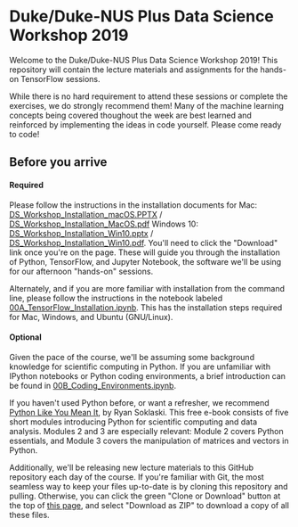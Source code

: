 # Duke/Duke-NUS Plus Data Science Workshop 2019

Welcome to the Duke/Duke-NUS Plus Data Science Workshop 2019!
This repository will contain the lecture materials and assignments for the hands-on TensorFlow sessions.

While there is no hard requirement to attend these sessions or complete the exercises, we do strongly recommend them!
Many of the machine learning concepts being covered thoughout the week are best learned and reinforced by implementing the ideas in code yourself.
Please come ready to code!


## Before you arrive
#### Required
Please follow the instructions in the installation documents for Mac: [DS_Workshop_Installation_macOS.PPTX](https://github.com/jsigman/Duke-Singapore-MLSS-2019/blob/master/DS_Workshop_Installation_macOS.PPTX) / [DS_Workshop_Installation_MacOS.pdf](https://github.com/jsigman/Duke-Singapore-MLSS-2019/blob/master/DS_Workshop_Installation_MacOS.pdf) Windows 10: [DS_Workshop_Installation_Win10.pptx](https://github.com/jsigman/Duke-Singapore-MLSS-2019/blob/master/DS_Workshop_Installation_Win10.pptx) / [DS_Workshop_Installation_Win10.pdf](https://github.com/jsigman/Duke-Singapore-MLSS-2019/blob/master/DS_Workshop_Installation_Win10.pdf). You'll need to click the "Download" link once you're on the page. These will guide you through the installation of Python, TensorFlow, and Jupyter Notebook, the software we'll be using for our afternoon "hands-on" sessions.

Alternately, and if you are more familiar with installation from the command line, please follow the instructions in the notebook labeled [00A_TensorFlow_Installation.ipynb](https://github.com/jsigman/Duke-Singapore-MLSS-2019/blob/master/00A_TensorFlow_Installation.ipynb). This has the installation steps required for Mac, Windows, and Ubuntu (GNU/Linux).

#### Optional
Given the pace of the course, we'll be assuming some background knowledge for scientific computing in Python.
If you are unfamiliar with IPython notebooks or Python coding environments, a brief introduction can be found in [00B_Coding_Environments.ipynb](https://github.com/jsigman/Duke-Singapore-MLSS-2019/blob/master/00B_Coding_Environments.ipynb).


If you haven't used Python before, or want a refresher, we recommend [Python Like You Mean It](https://www.pythonlikeyoumeanit.com/intro.html), by Ryan Soklaski. This free e-book consists of five short modules introducing Python for scientific computing and data analysis. Modules 2 and 3 are especially relevant: Module 2 covers Python essentials, and Module 3 covers the manipulation of matrices and vectors in Python.

Additionally, we'll be releasing new lecture materials to this GitHub repository each day of the course.
If you're familiar with Git, the most seamless way to keep your files up-to-date is by cloning this repository and pulling.
Otherwise, you can click the green "Clone or Download" button at the top of [this page](https://github.com/jsigman/Duke-Singapore-MLSS-2019), and select "Download as ZIP" to download a copy of all these files.

